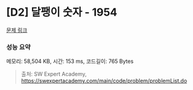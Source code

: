 # [D2] 달팽이 숫자 - 1954 

[문제 링크](https://swexpertacademy.com/main/code/problem/problemDetail.do?contestProbId=AV5PobmqAPoDFAUq) 

### 성능 요약

메모리: 58,504 KB, 시간: 153 ms, 코드길이: 765 Bytes



> 출처: SW Expert Academy, https://swexpertacademy.com/main/code/problem/problemList.do